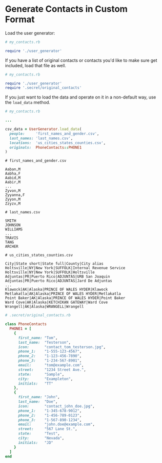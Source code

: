 Generate Contacts in Custom Format
==================================

Load the user generator:

```ruby
# my_contacts.rb

require './user_generator'
```

If you have a list of original contacts or contacts you'd like
to make sure get included, load that file as well.

```ruby
# my_contacts.rb

require './user_generator'
require '.secret/original_contacts'
```

If you just want to load the data and operate on it in a
non-default way, use the `load_data` method.

```ruby
# my_contacts.rb

...

csv_data = UserGenerator.load_data(
  people:     'first_names_and_gender.csv',
  last_names: 'last_names.csv',
  locations:  'us_cities_states_counties.csv',
  originals:  PhoneContacts::PHONE1
)
```

```csv
# first_names_and_gender.csv

Aaban,M
Aabha,F
Aabid,M
Aabir,M
...
Zyvon,M
Zyyanna,F
Zyyon,M
Zzyzx,M
```

```csv
# last_names.csv

SMITH
JOHNSON
WILLIAMS
...
TRAVIS
TANG
ARCHER
```

```csv
# us_cities_states_counties.csv

City|State short|State full|County|City alias
Holtsville|NY|New York|SUFFOLK|Internal Revenue Service
Holtsville|NY|New York|SUFFOLK|Holtsville
Adjuntas|PR|Puerto Rico|ADJUNTAS|URB San Joaquin
Adjuntas|PR|Puerto Rico|ADJUNTAS|Jard De Adjuntas
...
Klawock|AK|Alaska|PRINCE OF WALES HYDER|Klawock
Metlakatla|AK|Alaska|PRINCE OF WALES HYDER|Metlakatla
Point Baker|AK|Alaska|PRINCE OF WALES HYDER|Point Baker
Ward Cove|AK|Alaska|KETCHIKAN GATEWAY|Ward Cove
Wrangell|AK|Alaska|WRANGELL|Wrangell
```


```ruby
# .secret/original_contacts.rb

class PhoneContacts
  PHONE1 = [
    {
      first_name: "Tom",
      last_name:  "Testerson",
      icon:       "contact_tom_testerson.jpg",
      phone_1:    "1-555-123-4567",
      phone_2:    "1-123-456-7890",
      phone_3:    "1-234-567-8901",
      email:      "tom@example.com",
      street:     "1234 Street Ave.",
      state:      "Sample",
      city:       "Exampleton",
      initials:   "TT"
    },
    {
      first_name: "John",
      last_name:  "Doe",
      icon:       "contact_john_doe.jpg",
      phone_1:    "1-345-678-9012",
      phone_2:    "1-456-789-0123",
      phone_3:    "1-567-890-1234",
      email:      "john.doe@example.com",
      street:     "567 Lane St.",
      state:      "Test",
      city:       "Nevada",
      initials:   "JD"
    }
  ]
end
```
